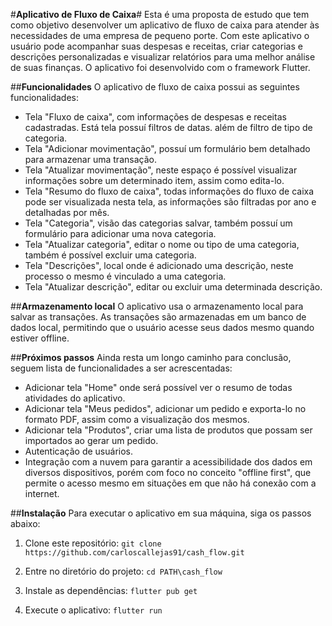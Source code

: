 #**Aplicativo de Fluxo de Caixa**#
Esta é uma proposta de estudo que tem como objetivo desenvolver um aplicativo de fluxo de caixa para atender às necessidades de uma empresa de pequeno porte. Com este aplicativo o usuário pode acompanhar suas despesas e receitas, criar categorias e descrições personalizadas e visualizar relatórios para uma melhor análise de suas finanças. 
O aplicativo foi desenvolvido com o framework Flutter.

##**Funcionalidades**
O aplicativo de fluxo de caixa possui as seguintes funcionalidades:
- Tela "Fluxo de caixa", com informações de despesas e receitas cadastradas. Está tela possuí filtros de datas. além de filtro de tipo de categoria.
- Tela "Adicionar movimentação", possuí um formulário bem detalhado para armazenar uma transação.
- Tela "Atualizar movimentação", neste espaço é possível visualizar informações sobre um determinado item, assim como edita-lo.
- Tela "Resumo do fluxo de caixa", todas informações do fluxo de caixa pode ser visualizada nesta tela, as informações são filtradas por ano e detalhadas por mês.
- Tela "Categoria", visão das categorias salvar, também possuí um formulário para adicionar uma nova categoria.
- Tela "Atualizar categoria", editar o nome ou tipo de uma categoria, também é possível excluir uma categoria.
- Tela "Descrições", local onde é adicionado uma descrição, neste processo o mesmo é vinculado a uma categoria.
- Tela "Atualizar descrição", editar ou excluir uma determinada descrição.

##**Armazenamento local**
O aplicativo usa o armazenamento local para salvar as transações. As transações são armazenadas em um banco de dados local, permitindo que o usuário acesse seus dados mesmo quando estiver offline.

##**Próximos passos**
Ainda resta um longo caminho para conclusão, seguem lista de funcionalidades a ser acrescentadas:
- Adicionar tela "Home" onde será possível ver o resumo de todas atividades do aplicativo.
- Adicionar tela "Meus pedidos", adicionar um pedido e exporta-lo no formato PDF, assim como a visualização dos mesmos.
- Adicionar tela "Produtos", criar uma lista de produtos que possam ser importados ao gerar um pedido.
- Autenticação de usuários.
- Integração com a nuvem para garantir a acessibilidade dos dados em diversos dispositivos, porém com foco no conceito "offline first", que permite o acesso mesmo em situações em que não há conexão com a internet.

##**Instalação**
Para executar o aplicativo em sua máquina, siga os passos abaixo:

1. Clone este repositório:
`git clone https://github.com/carloscallejas91/cash_flow.git`

2. Entre no diretório do projeto:
`cd PATH\cash_flow`

3. Instale as dependências:
`flutter pub get`

4. Execute o aplicativo:
`flutter run`
